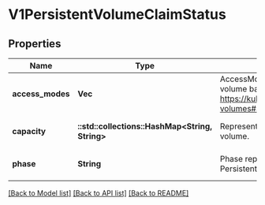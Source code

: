 # V1PersistentVolumeClaimStatus

## Properties
Name | Type | Description | Notes
------------ | ------------- | ------------- | -------------
**access_modes** | **Vec<String>** | AccessModes contains the actual access modes the volume backing the PVC has. More info: https://kubernetes.io/docs/concepts/storage/persistent-volumes#access-modes-1 | [optional] [default to null]
**capacity** | **::std::collections::HashMap<String, String>** | Represents the actual resources of the underlying volume. | [optional] [default to null]
**phase** | **String** | Phase represents the current phase of PersistentVolumeClaim. | [optional] [default to null]

[[Back to Model list]](../README.md#documentation-for-models) [[Back to API list]](../README.md#documentation-for-api-endpoints) [[Back to README]](../README.md)


